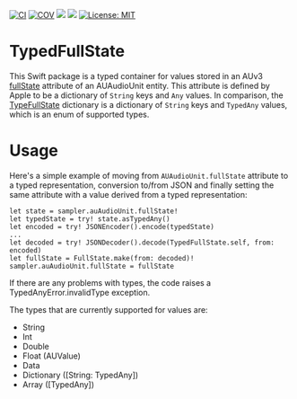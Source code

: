 [![CI](https://github.com/bradhowes/typedfullstate/workflows/CI/badge.svg)](https://github.com/bradhowes/typedfullstate)
[![COV](https://img.shields.io/endpoint?url=https://gist.githubusercontent.com/bradhowes/9f4ec1b3e538984baeb1fa659235163b/raw/TypedFullState-coverage.json)](https://github.com/bradhowes/typedfullstate/blob/main/.github/workflows/CI.yml)
[![](https://img.shields.io/endpoint?url=https%3A%2F%2Fswiftpackageindex.com%2Fapi%2Fpackages%2Fbradhowes%2Ftypedfullstate%2Fbadge%3Ftype%3Dswift-versions)](https://swiftpackageindex.com/bradhowes/typedfullstate)
[![](https://img.shields.io/endpoint?url=https%3A%2F%2Fswiftpackageindex.com%2Fapi%2Fpackages%2Fbradhowes%2Ftypedfullstate%2Fbadge%3Ftype%3Dplatforms)](https://swiftpackageindex.com/bradhowes/typedfullstate)
[![License: MIT](https://img.shields.io/badge/License-MIT-A31F34.svg)](https://opensource.org/licenses/MIT)

# TypedFullState

This Swift package is a typed container for values stored in an AUv3
[fullState](https://developer.apple.com/documentation/audiotoolbox/auaudiounit/1387500-fullstate)
attribute of an AUAudioUnit entity. This attribute is defined by Apple to be a dictionary of `String` keys and `Any` values. In comparison, the
[TypeFullState](Sources/TypedFullState/TypedFullState.swift) dictionary is a dictionary of `String` keys and `TypedAny` 
values, which is an enum of supported types.

# Usage
 
Here's a simple example of moving from `AUAudioUnit.fullState` attribute to a typed representation, conversion 
to/from JSON and finally setting the same attribute with a value derived from a typed representation:
 
```
let state = sampler.auAudioUnit.fullState!
let typedState = try! state.asTypedAny()
let encoded = try! JSONEncoder().encode(typedState)
...
let decoded = try! JSONDecoder().decode(TypedFullState.self, from: encoded)
let fullState = FullState.make(from: decoded)!
sampler.auAudioUnit.fullState = fullState
```

If there are any problems with types, the code raises a TypedAnyError.invalidType exception.

The types that are currently supported for values are:

* String
* Int
* Double
* Float (AUValue)
* Data
* Dictionary ([String: TypedAny])
* Array ([TypedAny])
